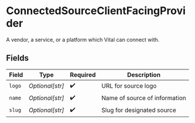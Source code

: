 # ConnectedSourceClientFacingProvider

A vendor, a service, or a platform which Vital can connect with.


## Fields

| Field                         | Type                          | Required                      | Description                   |
| ----------------------------- | ----------------------------- | ----------------------------- | ----------------------------- |
| `logo`                        | *Optional[str]*               | :heavy_check_mark:            | URL for source logo           |
| `name`                        | *Optional[str]*               | :heavy_check_mark:            | Name of source of information |
| `slug`                        | *Optional[str]*               | :heavy_check_mark:            | Slug for designated source    |